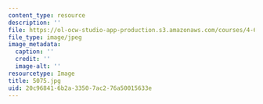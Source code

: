 ```yaml
---
content_type: resource
description: ''
file: https://ol-ocw-studio-app-production.s3.amazonaws.com/courses/4-614-religious-architecture-and-islamic-cultures-fall-2002/20c968416b2a33507ac276a50015633e_5075.jpg
file_type: image/jpeg
image_metadata:
  caption: ''
  credit: ''
  image-alt: ''
resourcetype: Image
title: 5075.jpg
uid: 20c96841-6b2a-3350-7ac2-76a50015633e
---
```

